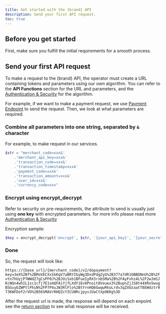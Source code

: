 ```yaml
---
title: Get started with the {brand} API
description: Send your first API request.
toc: true
---
```


## Before you get started

First, make sure you fulfill the initial requirements for a smooth process.

## Send your first API request

To make a request to the {brand} API, the operator must create a URL containing tokens and parameters using our own algorithm. You can refer to the **API Functions** section for the URL and parameters, and the [Authentication & Security](/api/authentication) for the algorithm.

For example, if we want to make a payment request, we use [Payment Endpoint](/api/payment) to send the request. Then, we look at what parameters are required.

<x-steps>

### Combine all parameters into one string, separated by `&` character

For example, to make request in our services.

```php title="Combine Parameters"
$str = "merchant_code=xxx&'
    .'merchant_api_key=xxx&'
    .'transaction_code=xxx&'
    .'transaction_timestamp=xxx&'
    .'payment_code=xxx&'
    .'transaction_amount=xxx&'
    .'user_id=xxx&'
    .'currency_code=xxx"
```

### Encrypt using encrypt_decrypt

Refer to security on pre-requirements, the attribute to send is usually just using **one key** with encrypted parameters. for more info please read more [Authentication & Security](/api/authentication)

Encryption sample:

```php title="Encrypt"
$key = encrypt_decrypt('encrypt', $str, '{your_api_key}', '{your_secret_key}')
```

### Done

So, the request will look like: 

`https://{base_url}/{merchant_code}/v2/dopayment?key=3eX%2Bf%2BMoVECXxSkKqV7aBRYIbyWg3DxdPdgZyG%2B377a7dR1OBBDNnU%2B%2Fvtn7hUyjP7WWdZ7gCsPF0J%2BJOiSxb1BFueIyRX3rxbSMa%2B%2FAyFvhz4L%2F2wJmSJKcNQn4whIL1sc1cfj7E1smQFAiYjfLXdY1Ev6Pnoit8Vouex3%2BupnZjJS8t44XRx5wugB5GuybZWPtlPhiN%2FP7P4uJW3RlFlo%2BtYrnHQ6GwqwRkoLrdv3qZXUzaatT8EWdztr973KWFDof2rVD%2B56SMAVrRHQZcYICU8RcjpyvJUaCtXpOKKg%3D`

</x-steps>

After the request url is made, the response will depend on each enpoint. see the [return section](/api/payment#return) to see what response will be received.
